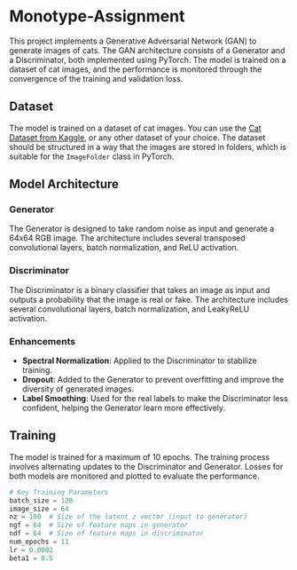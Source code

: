 # Monotype-Assignment
This project implements a Generative Adversarial Network (GAN) to generate images of cats. The GAN architecture consists of a Generator and a Discriminator, both implemented using PyTorch. The model is trained on a dataset of cat images, and the performance is monitored through the convergence of the training and validation loss.

## Dataset

The model is trained on a dataset of cat images. You can use the [Cat Dataset from Kaggle](https://www.kaggle.com/datasets/spandan2/cats-faces-64x64-for-generative-models/data), or any other dataset of your choice.
The dataset should be structured in a way that the images are stored in folders, which is suitable for the `ImageFolder` class in PyTorch.

## Model Architecture

### Generator

The Generator is designed to take random noise as input and generate a 64x64 RGB image. The architecture includes several transposed convolutional layers, batch normalization, and ReLU activation.

### Discriminator

The Discriminator is a binary classifier that takes an image as input and outputs a probability that the image is real or fake. The architecture includes several convolutional layers, batch normalization, and LeakyReLU activation.

### Enhancements

- **Spectral Normalization**: Applied to the Discriminator to stabilize training.
- **Dropout**: Added to the Generator to prevent overfitting and improve the diversity of generated images.
- **Label Smoothing**: Used for the real labels to make the Discriminator less confident, helping the Generator learn more effectively.

## Training

The model is trained for a maximum of 10 epochs. The training process involves alternating updates to the Discriminator and Generator. Losses for both models are monitored and plotted to evaluate the performance.

```python
# Key Training Parameters
batch_size = 128
image_size = 64
nz = 100  # Size of the latent z vector (input to generator)
ngf = 64  # Size of feature maps in generator
ndf = 64  # Size of feature maps in discriminator
num_epochs = 11
lr = 0.0002
beta1 = 0.5
